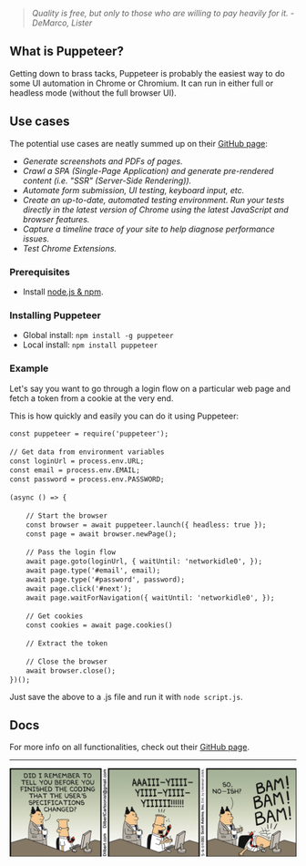 > *Quality is free, but only to those who are willing to pay heavily for it. - DeMarco, Lister*

## What is Puppeteer?

Getting down to brass tacks, Puppeteer is probably the easiest way to do some UI automation in Chrome or Chromium. It can run in either full or headless mode (without the full browser UI).

## Use cases

The potential use cases are neatly summed up on their [GitHub page](https://github.com/puppeteer/puppeteer):

- *Generate screenshots and PDFs of pages.*
- *Crawl a SPA (Single-Page Application) and generate pre-rendered content (i.e. "SSR" (Server-Side Rendering)).*
- *Automate form submission, UI testing, keyboard input, etc.*
- *Create an up-to-date, automated testing environment. Run your tests directly in the latest version of Chrome using the latest JavaScript and browser features.*
- *Capture a timeline trace of your site to help diagnose performance issues.*
- *Test Chrome Extensions.*

### Prerequisites

- Install [node.js & npm](https://nodejs.org/en/download/package-manager/#macos).

### Installing Puppeteer

- Global install: `npm install -g puppeteer`
- Local install: `npm install puppeteer`

### Example

Let's say you want to go through a login flow on a particular web page and fetch a token from a cookie at the very end. 

This is how quickly and easily you can do it using Puppeteer:

	const puppeteer = require('puppeteer');
	
	// Get data from environment variables
	const loginUrl = process.env.URL;
	const email = process.env.EMAIL;
	const password = process.env.PASSWORD;
	
	(async () => {
	
		// Start the browser
		const browser = await puppeteer.launch({ headless: true });
		const page = await browser.newPage();
	
		// Pass the login flow
		await page.goto(loginUrl, { waitUntil: 'networkidle0', });
		await page.type('#email', email);
		await page.type('#password', password);
		await page.click('#next');
		await page.waitForNavigation({ waitUntil: 'networkidle0', });
	
		// Get cookies
		const cookies = await page.cookies()
		
		// Extract the token
	  
		// Close the browser
		await browser.close();
	})();
	
Just save the above to a .js file and run it with `node script.js`.

## Docs

For more info on all functionalities, check out their [GitHub page](https://github.com/puppeteer/puppeteer).


---

![puppeteer.jpg](/img/puppeteer.jpg)
